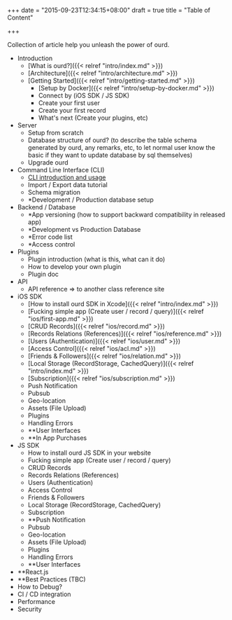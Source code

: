+++
date = "2015-09-23T12:34:15+08:00"
draft = true
title = "Table of Content"

+++

Collection of article help you unleash the power of ourd.


- Introduction
  - [What is ourd?]({{< relref "intro/index.md" >}})
  - [Architecture]({{< relref "intro/architecture.md" >}})
  - [Getting Started]({{< relref "intro/getting-started.md" >}})
    - [Setup by Docker]({{< relref "intro/setup-by-docker.md" >}})
    - Connect by (iOS SDK / JS SDK)
    - Create your first user
    - Create your first record
    - What's next (Create your plugins, etc)
- Server
  - Setup from scratch
  - Database structure of ourd? (to describe the table schema generated by ourd, any remarks, etc, to let normal user know the basic if they want to update database by sql themselves)
  - Upgrade ourd
- Command Line Interface (CLI)
  - [CLI introduction and usage](https://github.com/oursky/ourd-cli/blob/master/README.md)
  - Import / Export data tutorial
  - Schema migration
  - *Development / Production database setup
- Backend / Database
  - *App versioning (how to support backward compatibility in released app)
  - *Development vs Production Database
  - *Error code list
  - *Access control
- Plugins
  - Plugin introduction (what is this, what can it do)
  - How to develop your own plugin
  - Plugin doc
- API
  - API reference => to another class reference site
- iOS SDK
  - [How to install ourd SDK in Xcode]({{< relref "intro/index.md" >}})
  - [Fucking simple app (Create user / record / query)]({{< relref "ios/first-app.md" >}})
  - [CRUD Records]({{< relref "ios/record.md" >}})
  - [Records Relations (References)]({{< relref "ios/reference.md" >}})
  - [Users (Authentication)]({{< relref "ios/user.md" >}})
  - [Access Control]({{< relref "ios/acl.md" >}})
  - [Friends & Followers]({{< relref "ios/relation.md" >}})
  - [Local Storage (RecordStorage, CachedQuery)]({{< relref "intro/index.md" >}})
  - [Subscription]({{< relref "ios/subscription.md" >}})
  - Push Notification
  - Pubsub
  - Geo-location
  - Assets (File Upload)
  - Plugins
  - Handling Errors
  - **User Interfaces
  - **In App Purchases
- JS SDK
  - How to install ourd JS SDK in your website
  - Fucking simple app (Create user / record / query)
  - CRUD Records
  - Records Relations (References)
  - Users (Authentication)
  - Access Control
  - Friends & Followers
  - Local Storage (RecordStorage, CachedQuery)
  - Subscription
  - **Push Notification
  - Pubsub
  - Geo-location
  - Assets (File Upload)
  - Plugins
  - Handling Errors
  - **User Interfaces
- **React.js
- **Best Practices (TBC)
 - How to Debug?
 - CI / CD integration
 - Performance
 - Security